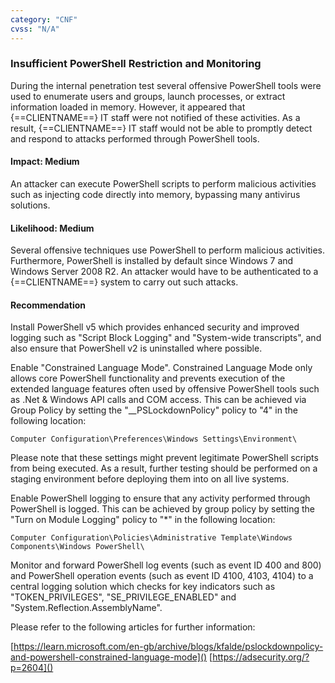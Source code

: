 ```yaml
---
category: "CNF"
cvss: "N/A"
---
```

### Insufficient PowerShell Restriction and Monitoring
During the internal penetration test several offensive PowerShell tools were used to enumerate users and groups, launch processes, or extract information loaded in memory. However, it appeared that {==CLIENTNAME==} IT staff were not notified of these activities. As a result, {==CLIENTNAME==} IT staff would not be able to promptly detect and respond to attacks performed through PowerShell tools.
#### Impact: Medium
An attacker can execute PowerShell scripts to perform malicious activities such as injecting code directly into memory, bypassing many antivirus solutions.
#### Likelihood: Medium
Several offensive techniques use PowerShell to perform malicious activities. Furthermore, PowerShell is installed by default since Windows 7 and Windows Server 2008 R2. An attacker would have to be authenticated to a {==CLIENTNAME==} system to carry out such attacks.
#### Recommendation
Install PowerShell v5 which provides enhanced security and improved logging such as "Script Block Logging" and "System-wide transcripts", and also ensure that PowerShell v2 is uninstalled where possible.

Enable "Constrained Language Mode". Constrained Language Mode only allows core PowerShell functionality and prevents execution of the extended language features often used by offensive PowerShell tools such as .Net & Windows API calls and COM access. This can be achieved via Group Policy by setting the "__PSLockdownPolicy" policy to "4" in the following location:

```
Computer Configuration\Preferences\Windows Settings\Environment\
```

Please note that these settings might prevent legitimate PowerShell scripts from being executed. As a result, further testing should be performed on a staging environment before deploying them into on all live systems.

Enable PowerShell logging to ensure that any activity performed through PowerShell is logged. This can be achieved by group policy by setting the "Turn on Module Logging" policy to "*" in the following location:

```
Computer Configuration\Policies\Administrative Template\Windows Components\Windows PowerShell\
```

Monitor and forward PowerShell log events (such as event ID 400 and 800) and PowerShell operation events (such as event ID 4100, 4103, 4104) to a central logging solution which checks for key indicators such as "TOKEN_PRIVILEGES", "SE_PRIVILEGE_ENABLED" and "System.Reflection.AssemblyName".

Please refer to the following articles for further information:

[https://learn.microsoft.com/en-gb/archive/blogs/kfalde/pslockdownpolicy-and-powershell-constrained-language-mode]()
[https://adsecurity.org/?p=2604]()